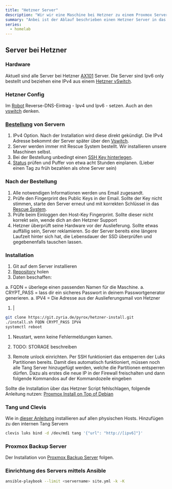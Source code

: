 ```yaml
---
title: "Hetzner Server"
description: "Wir wir eine Maschine bei Hetzner zu einem Proxmox Server machen."
summary: "Anbei ist der Ablauf beschrieben einen Hetzner Server in das System einzubinden."
series:
  - homelab
---
```


## Server bei Hetzner

### Hardware

Aktuell sind alle Server bei Hetzner [AX101](https://www.hetzner.com/de/dedicated-rootserver/ax101) Server.
Die Server sind Ipv6 only bestellt und beziehen eine IPv4 aus einem [Hetzner vSwitch](https://docs.hetzner.com/de/robot/dedicated-server/network/vswitch/).

### Hetzner Config

Im [Robot](https://robot.hetzner.com/server) Reverse-DNS-Eintrag - Ipv4 und Ipv6 - setzen. Auch an den [vswitch](https://robot.hetzner.com/vswitch/index) denken.

### [Bestellung](https://robot.hetzner.com/order) von Servern

1. IPv4 Option. Nach der Installation wird diese direkt gekündigt. Die IPv4 Adresse bekommt der Server später über den [Vswitch](https://robot.hetzner.com/vswitch/index).
1. Server werden immer mit Rescue System bestellt. Wir installieren unsere Maschinen selbst.
1. Bei der Bestellung unbedingt einen [SSH Key hinterlegen](https://robot.hetzner.com/key/index).
1. [Status](https://docs.hetzner.com/de/general/others/order-processing/) prüfen und Puffer von etwa acht Stunden einplanen. (Lieber einen Tag zu früh bezahlen als ohne Server sein)

### Nach der Bestellung

1. Alle notwendigen Informationen werden uns Email zugesandt.
1. Prüfe den Fingerprint des Public Keys in der Email. Sollte der Key nicht stimmen, starte den Server erneut und mit korrekten Schlüssel in das [Rescue System](https://robot.hetzner.com/server).
1. Prüfe beim Einloggen den Host-Key Fingerprint. Sollte dieser nicht korrekt sein, wende dich an den Hetzner Support
1. Hetzner überprüft seine Hardware vor der Auslieferung. Sollte etwas auffällig sein, Server reklamieren. So der Server bereits eine längere Laufzeit hinter sich hat, die Lebensdauer der SSD überprüfen und gegebenenfalls tauschen lassen.

### Installation

1. Git auf dem Server installieren
1. [Repository](https://git.casa-due-pur.de/fabrice.kirchner/hetzner-install.git) holen
1. Daten beschaffen:

  a. FQDN = überlege einen passenden Namen für die Maschine.
  a. CRYPT_PASS = lass dir ein sicheres Passwort in deinem Passwortgenerator
    generieren.
  a. IPV4 = Die Adresse aus der Auslieferungsmail von Hetzner

1. |

  ```bash
  git clone https://git.zyria.de/pyrox/hetzner-install.git
  ./install.sh FQDN CRYPT_PASS IPV4
  systemctl reboot
  ```

1. Neustart, wenn keine Fehlermeldungen kamen.

1. TODO: STORAGE beschreiben
1. Remote unlock einrichten.
    Per SSH funktioniert das entsperren der Luks Partitionen bereits. Damit dies automatisch funktioniert, müssen noch alle Tang Server hinzugefügt werden, welche die Partitionen entsperren dürfen. Dazu als erstes die neue IP in der Firewall freischalten und dann folgende Kommandos auf der Kommandozeile eingeben

Sollte die Installation über das Hetzner Script fehlschlagen, folgende Anleitung nutzen:
[Proxmox Install on Top of Debian](https://pve.proxmox.com/wiki/Install_Proxmox_VE_on_Debian_11_Bullseye)

### Tang und Clevis

Wie in [dieser Anleitung](https://www.networkshinobi.com/clevis-and-tang-network-bound-disk-encryption/) installieren auf allen physischen Hosts.
Hinzufügen zu den internen Tang Servern

```bash
clevis luks bind -d /dev/md1 tang '{"url": "http://[ipv6]"}'
```

### Proxmox Backup Server

Der Installation von [Proxmox Backup Server](https://pbs.proxmox.com/docs/installation.html) folgen.

### Einrichtung des Servers mittels Ansible

```Bash
ansible-playbook --limit <servername> site.yml -k -K
```
